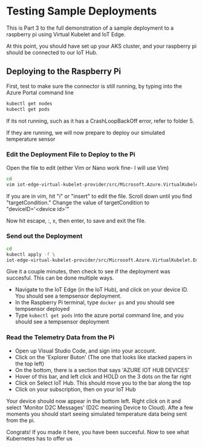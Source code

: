 # Testing Sample Deployments

This is Part 3 to the full demonstration of a sample deployment to a raspberry pi using Virtual Kubelet and IoT Edge.

At this point, you should have set up your AKS cluster, and your raspberry pi should be connected to our IoT Hub.

## Deploying to the Raspberry Pi

First, test to make sure the connector is still running, by typing into the Azure Portal command line

```sh
kubectl get nodes
kubectl get pods
```
If its not running, such as it has a CrashLoopBackOff error, refer to folder 5.

If they are running, we will now prepare to deploy our simulated temperature sensor

### Edit the Deployment File to Deploy to the Pi

Open the file to edit (either Vim or Nano work fine- I will use Vim)

```sh
cd
vim iot-edge-virtual-kubelet-provider/src/Microsoft.Azure.VirtualKubelet.Edge.Provider/sample-deployment.yaml
```
If you are in vim, hit "i" or "insert" to edit the file. Scroll down until you find "targetCondition." 
Change the value of targetCondition to "deviceID='&lt;device id>'"

Now hit escape, :, x, then enter, to save and exit the file.



### Send out the Deployment

```sh
cd
kubectl apply -f \
iot-edge-virtual-kubelet-provider/src/Microsoft.Azure.VirtualKubelet.Edge.Provider/sample-deployment.yaml
```

Give it a couple minutes, then check to see if the deployment was succesful. This can be done multiple ways. 

 - Navigate to the IoT Edge (in the IoT Hub), and click on your device ID. You should see a tempsensor deployment.  
 - In the Raspberry Pi terminal, type ```docker ps``` and you should see tempsensor deployed
 - Type ```kubectl get pods``` into the azure portal command line, and you should see a tempsensor deployment
 
### Read the Telemetry Data from the Pi

 - Open up Visual Studio Code, and sign into your account. 
 - Click on the 'Explorer Buton' (The one that looks like stacked papers in the top left)
 - On the bottom, there is a section that says 'AZURE IOT HUB DEVICES'
 - Hover of this bar, and left click and HOLD on the 3 dots on the far right
 - Click on Select IoT Hub. This should move you to the bar along the top
 - Click on your subscription, then on your IoT Hub
 
 Your device should now appear in the bottom left. Right click on it and select  'Monitor D2C Messages' (D2C meaning Device to Cloud).
 Afte a few moments you should start seeing simulated temperature data being sent from the pi. 
 
 Congrats! If you made it here, you have been succesful. Now to see what Kubernetes has to offer us
